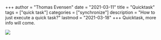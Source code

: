 +++
author = "Thomas Evensen"
date = "2021-03-11"
title =  "Quicktask"
tags = ["quick task"]
categories = ["synchronize"]
description = "How to just execute a quick task?"
lastmod = "2021-03-18"
+++
Quicktask, more info will come.

![](/images/quicktask/quicktask.png)
